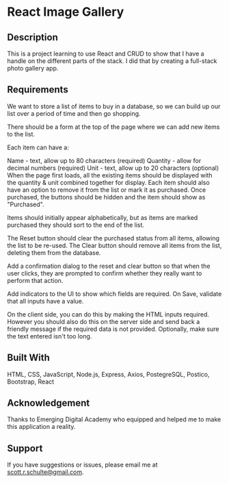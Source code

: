 # React Image Gallery

## Description

This is a project learning to use React and CRUD to show that I have a handle on the different parts of the stack. I did that by creating a full-stack photo gallery app.

## Requirements

We want to store a list of items to buy in a database, so we can build up our list over a period of time and then go shopping.

There should be a form at the top of the page where we can add new items to the list.

Each item can have a:

Name - text, allow up to 80 characters (required)
Quantity - allow for decimal numbers (required)
Unit - text, allow up to 20 characters (optional)
When the page first loads, all the existing items should be displayed with the quantity & unit combined together for display. Each item should also have an option to remove it from the list or mark it as purchased. Once purchased, the buttons should be hidden and the item should show as "Purchased".

Items should initially appear alphabetically, but as items are marked purchased they should sort to the end of the list.

The Reset button should clear the purchased status from all items, allowing the list to be re-used. The Clear button should remove all items from the list, deleting them from the database.

Add a confirmation dialog to the reset and clear button so that when the user clicks, they are prompted to confirm whether they really want to perform that action.

Add indicators to the UI to show which fields are required. On Save, validate that all inputs have a value.

On the client side, you can do this by making the HTML inputs required.
However you should also do this on the server side and send back a friendly message if the required data is not provided.
Optionally, make sure the text entered isn't too long.

## Built With

HTML,
CSS,
JavaScript,
Node.js,
Express,
Axios,
PostegreSQL,
Postico,
Bootstrap,
React

## Acknowledgement

Thanks to Emerging Digital Academy who equipped and helped me to make this application a reality.

## Support

If you have suggestions or issues, please email me at scott.r.schulte@gmail.com.

